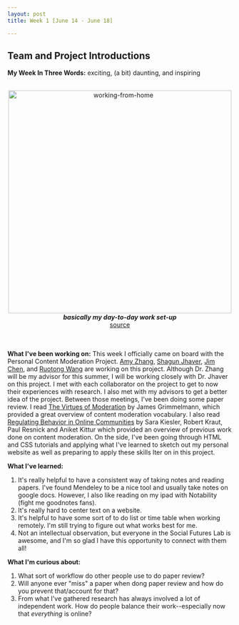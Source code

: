 ```yaml
---
layout: post
title: Week 1 [June 14 - June 18]

---
```


## Team and Project Introductions

**My Week In Three Words:** exciting, (a bit) daunting, and inspiring
<br><br>
<center><img src="https://yjqian02.github.io/alicezhang-dreu/images/working-from-home.jpg" alt="working-from-home" width="500"/></center>

<!-- centering image desciption -->
<div style="text-align:center">    
  <b><i> basically my day-to-day work set-up </i></b>
</div>

<!-- centering image link -->
<div style="text-align:center">    
  <a href="https://www.istockphoto.com/illustrations/work-from-home">source</a>
</div>

<br><br>
**What I've been working on:** This week I officially came on board with the Personal Content Moderation Project. [Amy Zhang](https://homes.cs.washington.edu/~axz), [Shagun Jhaver](https://homes.cs.washington.edu/~axz), [Jim Chen](https://homes.cs.washington.edu/~ruotongw/), and [Ruotong Wang](https://homes.cs.washington.edu/~ruotongw/) are working on this project. Although Dr. Zhang will be my advisor for this summer, I will be working closely with Dr. Jhaver on this project. I met with each collaborator on the project to get to now their experiences with research. I also met with my advisors to get a better idea of the project. Between those meetings, I've been doing some paper review. I read [The Virtues of Moderation](https://journals.sagepub.com/doi/pdf/10.1177/2053951718756684) by James Grimmelmann, which provided a great overview of content moderation vocabulary. I also read [Regulating Behavior in Online Communities](https://www.cs.cmu.edu/~kiesler/publications/2011/2011_regulating-behavior-online-communities.pdf) by Sara Kiesler, Robert Kraut, Paul Resnick and Aniket Kittur which provided an overview of previous work done on content moderation. On the side, I've been going through HTML and CSS tutorials and applying what I've learned to sketch out my personal website as well as preparing to apply these skills lter on in this project. 

**What I've learned:**
1. It's really helpful to have a consistent way of taking notes and reading papers. I've found Mendeley to be a nice tool and usually take notes on google docs. However, I also like reading on my ipad with Notability (fight me goodnotes fans).
2. It's really hard to center text on a website.
3. It's helpful to have some sort of to do list or time table when working remotely. I'm still trying to figure out what works best for me.
4. Not an intellectual observation, but everyone in the Social Futures Lab is awesome, and I'm so glad I have this opportunity to connect with them all!

**What I'm curious about:**
1. What sort of workflow do other people use to do paper review?
2. Will anyone ever "miss" a paper when dong paper review and how do you prevent that/account for that?
3. From what I've gathered research has always involved a lot of independent work. How do people balance their work--especially now that *everything* is online?
